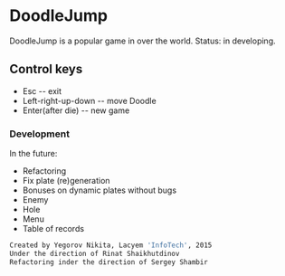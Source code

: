 # DoodleJump

DoodleJump is a popular game in over the world. Status: in developing.

## Control keys
* Esc -- exit
* Left-right-up-down -- move Doodle
* Enter(after die) -- new game

### Development
In the future: 
- Refactoring
- Fix plate (re)generation
- Bonuses on dynamic plates without bugs
- Enemy
- Hole
- Menu
- Table of records

```sh
Created by Yegorov Nikita, Lacyem 'InfoTech', 2015
Under the direction of Rinat Shaikhutdinov
Refactoring inder the direction of Sergey Shambir
```
